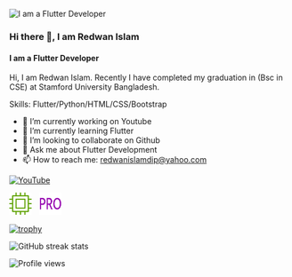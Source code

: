 ![I am a Flutter Developer](https://media-exp1.licdn.com/dms/image/C5622AQHv_z3ZozuWZA/feedshare-shrink_800/0/1641583240365?e=1644451200&v=beta&t=hDKksOxJ_xf43I_uIxsXMnrdXQP7Z8MMp2Ev22wZYMY)

### Hi there 👋, I am Redwan Islam
#### I am a Flutter Developer

Hi, I am Redwan Islam. Recently I have completed my graduation in (Bsc in CSE) at Stamford University Bangladesh. 

Skills: Flutter/Python/HTML/CSS/Bootstrap

- 🔭 I’m currently working on Youtube 
- 🌱 I’m currently learning Flutter 
- 👯 I’m looking to collaborate on Github 
- 💬 Ask me about Flutter Development 
- 📫 How to reach me: redwanislamdip@yahoo.com 


[<img src='https://cdn.jsdelivr.net/npm/simple-icons@3.0.1/icons/youtube.svg' alt='YouTube' height='40'>](https://youtu.be/taWRDZMGHdw)  

<a href='https://docs.github.com/en/developers'><img src='https://raw.githubusercontent.com/acervenky/animated-github-badges/master/assets/devbadge.gif' width='40' height='40'></a> <a href='https://github.com/pricing'><img src='https://raw.githubusercontent.com/acervenky/animated-github-badges/master/assets/pro.gif' width='40' height='40'></a> 

[![trophy](https://github-profile-trophy.vercel.app/?username=https://github.com/Redwan-Islam)](https://github.com/ryo-ma/github-profile-trophy)

![GitHub streak stats](https://github-readme-streak-stats.herokuapp.com/?user=https://github.com/Redwan-Islam)  

![Profile views](https://gpvc.arturio.dev/https://github.com/Redwan-Islam)  

